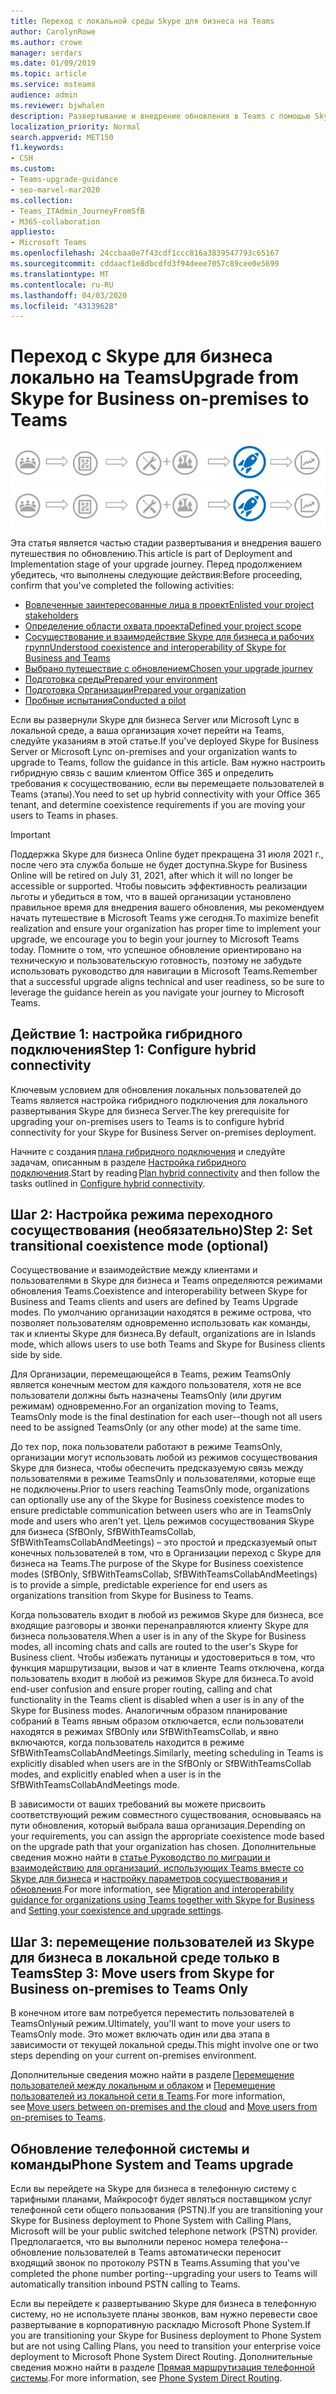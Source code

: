 ```yaml
---
title: Переход с локальной среды Skype для бизнеса на Teams
author: CarolynRowe
ms.author: crowe
manager: serdars
ms.date: 01/09/2019
ms.topic: article
ms.service: msteams
audience: admin
ms.reviewer: bjwhalen
description: Развертывание и внедрение обновления в Teams с помощью Skype для бизнеса Server или Microsoft Lync в локальной среде.
localization_priority: Normal
search.appverid: MET150
f1.keywords:
- CSH
ms.custom:
- Teams-upgrade-guidance
- seo-marvel-mar2020
ms.collection:
- Teams_ITAdmin_JourneyFromSfB
- M365-collaboration
appliesto:
- Microsoft Teams
ms.openlocfilehash: 24ccbaa0e7f43cdf1ccc816a3839547793c65167
ms.sourcegitcommit: cddaacf1e8dbcdfd3f94deee7057c89cee0e5699
ms.translationtype: MT
ms.contentlocale: ru-RU
ms.lasthandoff: 04/03/2020
ms.locfileid: "43139628"
---
```

# <a name="upgrade-from-skype-for-business-on-premises-to-teams"></a><span data-ttu-id="9836a-103">Переход с Skype для бизнеса локально на Teams</span><span class="sxs-lookup"><span data-stu-id="9836a-103">Upgrade from Skype for Business on-premises to Teams</span></span>

<span data-ttu-id="9836a-104">![Обновление схемы поездки, акцент на развертывании и реализации](media/upgrade-banner-deployment.png "Этапы поездки на обновление, акцент на этапе развертывания и реализации")</span><span class="sxs-lookup"><span data-stu-id="9836a-104">![Upgrade journey diagram, emphasizing Deployment and Implementation](media/upgrade-banner-deployment.png "Stages of the upgrade journey, with emphasis on the Deployment and Implementation stage")</span></span>

<span data-ttu-id="9836a-105">Эта статья является частью стадии развертывания и внедрения вашего путешествия по обновлению.</span><span class="sxs-lookup"><span data-stu-id="9836a-105">This article is part of Deployment and Implementation stage of your upgrade journey.</span></span> <span data-ttu-id="9836a-106">Перед продолжением убедитесь, что выполнены следующие действия:</span><span class="sxs-lookup"><span data-stu-id="9836a-106">Before proceeding, confirm that you've completed the following activities:</span></span>

-   [<span data-ttu-id="9836a-107">Вовлеченные заинтересованные лица в проект</span><span class="sxs-lookup"><span data-stu-id="9836a-107">Enlisted your project stakeholders</span></span>](upgrade-enlist-stakeholders.md)
-   [<span data-ttu-id="9836a-108">Определение области охвата проекта</span><span class="sxs-lookup"><span data-stu-id="9836a-108">Defined your project scope</span></span>](https://aka.ms/SkypetoTeams-Scope)
-   [<span data-ttu-id="9836a-109">Сосуществование и взаимодействие Skype для бизнеса и рабочих групп</span><span class="sxs-lookup"><span data-stu-id="9836a-109">Understood coexistence and interoperability of Skype for Business and Teams</span></span>](https://aka.ms/SkypeToTeams-Coexist)
-   [<span data-ttu-id="9836a-110">Выбрано путешествие с обновлением</span><span class="sxs-lookup"><span data-stu-id="9836a-110">Chosen your upgrade journey</span></span>](upgrade-and-coexistence-of-skypeforbusiness-and-teams.md)
-   [<span data-ttu-id="9836a-111">Подготовка среды</span><span class="sxs-lookup"><span data-stu-id="9836a-111">Prepared your environment</span></span>](https://aka.ms/SkypeToTeams-TechnicalReadiness)
-   [<span data-ttu-id="9836a-112">Подготовка Организации</span><span class="sxs-lookup"><span data-stu-id="9836a-112">Prepared your organization</span></span>](https://aka.ms/SkypeToTeams-UserReadiness)
-   [<span data-ttu-id="9836a-113">Пробные испытания</span><span class="sxs-lookup"><span data-stu-id="9836a-113">Conducted a pilot</span></span>](https://aka.ms/SkypeToTeams-Pilot)

<span data-ttu-id="9836a-114">Если вы развернули Skype для бизнеса Server или Microsoft Lync в локальной среде, а ваша организация хочет перейти на Teams, следуйте указаниям в этой статье.</span><span class="sxs-lookup"><span data-stu-id="9836a-114">If you've deployed Skype for Business Server or Microsoft Lync on-premises and your organization wants to upgrade to Teams, follow the guidance in this article.</span></span> <span data-ttu-id="9836a-115">Вам нужно настроить гибридную связь с вашим клиентом Office 365 и определить требования к сосуществованию, если вы перемещаете пользователей в Teams (этапы).</span><span class="sxs-lookup"><span data-stu-id="9836a-115">You need to set up hybrid connectivity with your Office 365 tenant, and determine coexistence requirements if you are moving your users to Teams in phases.</span></span> 

> [!IMPORTANT]
> <span data-ttu-id="9836a-116">Поддержка Skype для бизнеса Online будет прекращена 31 июля 2021 г., после чего эта служба больше не будет доступна.</span><span class="sxs-lookup"><span data-stu-id="9836a-116">Skype for Business Online will be retired on July 31, 2021, after which it will no longer be accessible or supported.</span></span> <span data-ttu-id="9836a-117">Чтобы повысить эффективность реализации льготы и убедиться в том, что в вашей организации установлено правильное время для внедрения вашего обновления, мы рекомендуем начать путешествие в Microsoft Teams уже сегодня.</span><span class="sxs-lookup"><span data-stu-id="9836a-117">To maximize benefit realization and ensure your organization has proper time to implement your upgrade, we encourage you to begin your journey to Microsoft Teams today.</span></span> <span data-ttu-id="9836a-118">Помните о том, что успешное обновление ориентировано на техническую и пользовательскую готовность, поэтому не забудьте использовать руководство для навигации в Microsoft Teams.</span><span class="sxs-lookup"><span data-stu-id="9836a-118">Remember that a successful upgrade aligns technical and user readiness, so be sure to leverage the guidance herein as you navigate your journey to Microsoft Teams.</span></span>

## <a name="step-1-configure-hybrid-connectivity"></a><span data-ttu-id="9836a-119">Действие 1: настройка гибридного подключения</span><span class="sxs-lookup"><span data-stu-id="9836a-119">Step 1: Configure hybrid connectivity</span></span> 

<span data-ttu-id="9836a-120">Ключевым условием для обновления локальных пользователей до Teams является настройка гибридного подключения для локального развертывания Skype для бизнеса Server.</span><span class="sxs-lookup"><span data-stu-id="9836a-120">The key prerequisite for upgrading your on-premises users to Teams is to configure hybrid connectivity for your Skype for Business Server on-premises deployment.</span></span> 

<span data-ttu-id="9836a-121">Начните с создания [плана гибридного подключения](https://docs.microsoft.com/SkypeForBusiness/hybrid/plan-hybrid-connectivity?toc=/SkypeForBusiness/sfbhybridtoc/toc.json) и следуйте задачам, описанным в разделе [Настройка гибридного подключения](https://docs.microsoft.com/skypeforbusiness/skype-for-business-hybrid-solutions/deploy-hybrid-connectivity/deploy-hybrid-connectivity).</span><span class="sxs-lookup"><span data-stu-id="9836a-121">Start by reading [Plan hybrid connectivity](https://docs.microsoft.com/SkypeForBusiness/hybrid/plan-hybrid-connectivity?toc=/SkypeForBusiness/sfbhybridtoc/toc.json) and then follow the tasks outlined in [Configure hybrid connectivity](https://docs.microsoft.com/skypeforbusiness/skype-for-business-hybrid-solutions/deploy-hybrid-connectivity/deploy-hybrid-connectivity).</span></span>


## <a name="step-2-set-transitional-coexistence-mode-optional"></a><span data-ttu-id="9836a-122">Шаг 2: Настройка режима переходного сосуществования (необязательно)</span><span class="sxs-lookup"><span data-stu-id="9836a-122">Step 2: Set transitional coexistence mode (optional)</span></span>

<span data-ttu-id="9836a-123">Сосуществование и взаимодействие между клиентами и пользователями в Skype для бизнеса и Teams определяются режимами обновления Teams.</span><span class="sxs-lookup"><span data-stu-id="9836a-123">Coexistence and interoperability between Skype for Business and Teams clients and users are defined by Teams Upgrade modes.</span></span>  <span data-ttu-id="9836a-124">По умолчанию организации находятся в режиме острова, что позволяет пользователям одновременно использовать как команды, так и клиенты Skype для бизнеса.</span><span class="sxs-lookup"><span data-stu-id="9836a-124">By default, organizations are in Islands mode, which allows users to use both Teams and Skype for Business clients side by side.</span></span>

<span data-ttu-id="9836a-125">Для Организации, перемещающейся в Teams, режим TeamsOnly является конечным местом для каждого пользователя, хотя не все пользователи должны быть назначены TeamsOnly (или другим режимам) одновременно.</span><span class="sxs-lookup"><span data-stu-id="9836a-125">For an organization moving to Teams, TeamsOnly mode is the final destination for each user--though not all users need to be assigned TeamsOnly (or any other mode) at the same time.</span></span>

<span data-ttu-id="9836a-126">До тех пор, пока пользователи работают в режиме TeamsOnly, организации могут использовать любой из режимов сосуществования Skype для бизнеса, чтобы обеспечить предсказуемую связь между пользователями в режиме TeamsOnly и пользователями, которые еще не подключены.</span><span class="sxs-lookup"><span data-stu-id="9836a-126">Prior to users reaching TeamsOnly mode, organizations can optionally use any of the Skype for Business coexistence modes to ensure predictable communication between users who are in TeamsOnly mode and users who aren't yet.</span></span>  <span data-ttu-id="9836a-127">Цель режимов сосуществования Skype для бизнеса (SfBOnly, SfBWithTeamsCollab, SfBWithTeamsCollabAndMeetings) – это простой и предсказуемый опыт конечных пользователей в том, что в Организации переход с Skype для бизнеса на Teams.</span><span class="sxs-lookup"><span data-stu-id="9836a-127">The purpose of the Skype for Business coexistence modes (SfBOnly, SfBWithTeamsCollab, SfBWithTeamsCollabAndMeetings) is to provide a simple, predictable experience for end users as organizations transition from Skype for Business to Teams.</span></span> 

<span data-ttu-id="9836a-128">Когда пользователь входит в любой из режимов Skype для бизнеса, все входящие разговоры и звонки перенаправляются клиенту Skype для бизнеса пользователя.</span><span class="sxs-lookup"><span data-stu-id="9836a-128">When a user is in any of the Skype for Business modes, all incoming chats and calls are routed to the user's Skype for Business client.</span></span> <span data-ttu-id="9836a-129">Чтобы избежать путаницы и удостовериться в том, что функция маршрутизации, вызов и чат в клиенте Teams отключена, когда пользователь входит в любой из режимов Skype для бизнеса.</span><span class="sxs-lookup"><span data-stu-id="9836a-129">To avoid end-user confusion and ensure proper routing, calling and chat functionality in the Teams client is disabled when a user is in any of the Skype for Business modes.</span></span> <span data-ttu-id="9836a-130">Аналогичным образом планирование собраний в Teams явным образом отключается, если пользователи находятся в режимах SfBOnly или SfBWithTeamsCollab, и явно включаются, когда пользователь находится в режиме SfBWithTeamsCollabAndMeetings.</span><span class="sxs-lookup"><span data-stu-id="9836a-130">Similarly, meeting scheduling in Teams is explicitly disabled when users are in the SfBOnly or SfBWithTeamsCollab modes, and explicitly enabled when a user is in the SfBWithTeamsCollabAndMeetings mode.</span></span>

<span data-ttu-id="9836a-131">В зависимости от ваших требований вы можете присвоить соответствующий режим совместного существования, основываясь на пути обновления, который выбрала ваша организация.</span><span class="sxs-lookup"><span data-stu-id="9836a-131">Depending on your requirements, you can assign the appropriate coexistence mode based on the upgrade path that your organization has chosen.</span></span> <span data-ttu-id="9836a-132">Дополнительные сведения можно найти в [статье Руководство по миграции и взаимодействию для организаций, использующих Teams вместе со Skype для бизнеса](migration-interop-guidance-for-teams-with-skype.md) и [настройку параметров сосуществования и обновления](https://aka.ms/SkypeToTeams-SetCoexistence).</span><span class="sxs-lookup"><span data-stu-id="9836a-132">For more information, see [Migration and interoperability guidance for organizations using Teams together with Skype for Business](migration-interop-guidance-for-teams-with-skype.md) and [Setting your coexistence and upgrade settings](https://aka.ms/SkypeToTeams-SetCoexistence).</span></span>


## <a name="step-3-move-users-from-skype-for-business-on-premises-to-teams-only"></a><span data-ttu-id="9836a-133">Шаг 3: перемещение пользователей из Skype для бизнеса в локальной среде только в Teams</span><span class="sxs-lookup"><span data-stu-id="9836a-133">Step 3: Move users from Skype for Business on-premises to Teams Only</span></span>

<span data-ttu-id="9836a-134">В конечном итоге вам потребуется переместить пользователей в TeamsOnlyный режим.</span><span class="sxs-lookup"><span data-stu-id="9836a-134">Ultimately, you'll want to move your users to TeamsOnly mode.</span></span> <span data-ttu-id="9836a-135">Это может включать один или два этапа в зависимости от текущей локальной среды.</span><span class="sxs-lookup"><span data-stu-id="9836a-135">This might involve one or two steps depending on your current on-premises environment.</span></span>  

<span data-ttu-id="9836a-136">Дополнительные сведения можно найти в разделе [Перемещение пользователей между локальным и облаком](https://docs.microsoft.com/SkypeForBusiness/hybrid/move-users-between-on-premises-and-cloud) и [Перемещение пользователей из локальной сети в Teams](https://docs.microsoft.com/SkypeForBusiness/hybrid/move-users-from-on-premises-to-teams).</span><span class="sxs-lookup"><span data-stu-id="9836a-136">For more information, see [Move users between on-premises and the cloud](https://docs.microsoft.com/SkypeForBusiness/hybrid/move-users-between-on-premises-and-cloud) and [Move users from on-premises to Teams](https://docs.microsoft.com/SkypeForBusiness/hybrid/move-users-from-on-premises-to-teams).</span></span> 



## <a name="phone-system-and-teams-upgrade"></a><span data-ttu-id="9836a-137">Обновление телефонной системы и команды</span><span class="sxs-lookup"><span data-stu-id="9836a-137">Phone System and Teams upgrade</span></span>

<span data-ttu-id="9836a-138">Если вы перейдете на Skype для бизнеса в телефонную систему с тарифными планами, Майкрософт будет являться поставщиком услуг телефонной сети общего пользования (PSTN).</span><span class="sxs-lookup"><span data-stu-id="9836a-138">If you are transitioning your Skype for Business deployment to Phone System with Calling Plans, Microsoft will be your public switched telephone network (PSTN) provider.</span></span> <span data-ttu-id="9836a-139">Предполагается, что вы выполнили перенос номера телефона--обновление пользователей в Teams автоматически переносит входящий звонок по протоколу PSTN в Teams.</span><span class="sxs-lookup"><span data-stu-id="9836a-139">Assuming that you've completed the phone number porting--upgrading your users to Teams will automatically transition inbound PSTN calling to Teams.</span></span>

<span data-ttu-id="9836a-140">Если вы перейдете к развертыванию Skype для бизнеса в телефонную систему, но не используете планы звонков, вам нужно перевести свое развертывание в корпоративную раскладю Microsoft Phone System.</span><span class="sxs-lookup"><span data-stu-id="9836a-140">If you are transitioning your Skype for Business deployment to Phone System but are not using Calling Plans, you  need to transition your enterprise voice deployment to Microsoft Phone System Direct Routing.</span></span> <span data-ttu-id="9836a-141">Дополнительные сведения можно найти в разделе [Прямая маршрутизация телефонной системы](direct-routing-landing-page.md).</span><span class="sxs-lookup"><span data-stu-id="9836a-141">For more information, see [Phone System Direct Routing](direct-routing-landing-page.md).</span></span>
